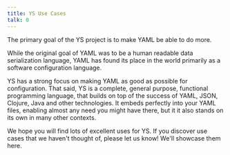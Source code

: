 ```yaml
---
title: YS Use Cases
talk: 0
---
```


The primary goal of the YS project is to make YAML be able to do more.

While the original goal of YAML was to be a human readable data serialization
language, YAML has found its place in the world primarily as a software
configuration language.

YS has a strong focus on making YAML as good as possible for configuration.
That said, YS is a complete, general purpose, functional programming language,
that builds on top of the success of YAML, JSON, Clojure, Java and other
technologies.
It embeds perfectly into your YAML files, enabling almost any need you might
have there, but it it also stands on its own in many other contexts.

We hope you will find lots of excellent uses for YS.
If you discover use cases that we haven't thought of, please let us know!
We'll showcase them here.


<!--
## YS for DevOps

* [HelmYS](use/helmys.md) is a project that makes it trivial to use YS instead
  of (or along side of) Helms's standard Go template language, when templating
  your Kubernetes Helm charts.


## YS for CI/CD


## YS & Popular YAML Tools


## YS & Modern Programming Languages


## Shell Scripting with YS


## Advent of Code with YS
-->
